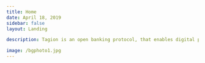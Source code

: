 ```yaml
---
title: Home
date: April 18, 2019
sidebar: false
layout: Landing

description: Tagion is an open banking protocol, that enables digital peer-to-peer cryptocurrency and a decentralized exchange, governed by its users. By design, Tagion network has no central authority and belongs to all its users. It will be open-sourced and open for everyone to join once the software is ready.

image: /bgphoto1.jpg
---
```

